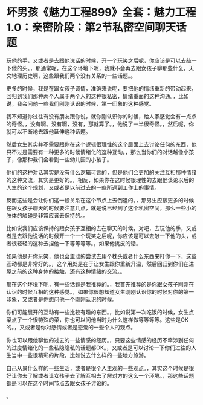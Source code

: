 # 坏男孩《魅力工程899》全套：魅力工程1.0：亲密阶段：第2节私密空间聊天话题

玩他的手，又或者是去跟他说话的时候，开一个玩笑之后呢，你应该是可以去敲一下他的头。，那通常呢，在这个环境下呢，我就不会再去跟女孩子聊那些什么，天文地理历史啊，这些跟我们两个没有关系的一些话题。。

更多的时候，我是在跟女孩子调情，准确来说呢，要把他的情绪重新的带动起来，回归到我们那种两个人属于两个人的这种很私密，情绪重面的这种沟通。，比如说，我会问他一些我们刚刚认识的时候，第一印象的这种感觉。

我不知道你过往有没有朋友跟你说，就你刚认识你的时候，给人家感觉会有一点点的奇怪。，没有啊。没有啊，没有，那就算了。，他说了一半很奇怪。，然后呢，你就可以不断地去跟他延伸这种话题。

然后女生其实并不需要跟你在这个逻辑很理性的这个层面上去讨论任何的东西，他只不过是需要有一种更多的时候情绪化的这种互动。，那么当你们的对话越像小孩子，像那种我们会看到一些幼儿园的小孩子。

他们的这种对话其实是没有什么逻辑可言的，但是他们会更加的关注互相那种情绪的这种交流，其实是更好的。，相反，如果你在这时候很理性的去跟他谈论以后的人生的这个规划，又或者是以前过去的一些所遇到工作上的事情。

反而这些是会让你们这一段关系在这个节点上去倒退的。，那男生应该更多的时候在跟女孩子聊天的时候要注意几点，就是说已经到了这个私密空间，那么一些小的肢体的触碰是非常应该去保持的。。

比如说我们应该保持的跟女孩子互相的去在聊天的时候，对吧，去玩他的手，又或者是去跟他说话的时候开一个一个玩笑之后呢，你应该是可以去敲一下他的头，或者很轻轻的这种去捏他一下等等等等。，如果他挑皮的话。

如果他是开你玩笑，他也会主动的尝试去用个枕头或者什么东西来打你一下，这些互动都是非常好的。，这个用处是在于让女生跟你重新升温，然后回归到你们在进屋之前的这种身体的接触，还有这种情绪的交流。。

那在这个环境下呢，有一些话题是我推荐的。，我首先推荐的是你跟女孩子刚刚在认识的时候互相的这种感觉。，如果你很想知道女生刚刚认识你的时候对你的第一印象，又或者是你想问他一个刚刚认识的时候。

你们可能展开的互动有一些比较有趣的东西。，比如说第一次吃饭的时候，女生点菜点了一个很特殊的菜，你也可以问他当时为什么这样做等等等等。这些是OK的。，又或者是你对感情或者是恋爱的一些个人的观点。

你也可以跟他聊他的过去的一些情感的经历。，只要这些情感的经历不牵涉到任何的过度情绪化的一些私隐隐私的话题都OK。，又或者是可以讨论一下你们过往的人生当中一些很精彩的片段，比如说去什么样的一些地方旅游。

自己从景什么样的一些生活，或者是很个人主观的一些观点。，其实这个时候是很好让你去了解或者让女孩子去了解互相去了解对方的这么一个环境。，那这些话题都是可以在这个时间节点去跟女孩子讨论的。

。